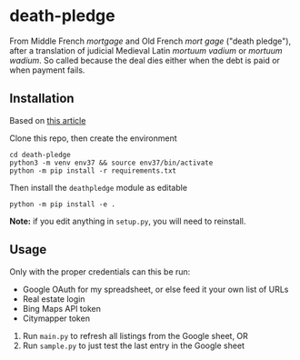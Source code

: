 # death-pledge
From Middle French _mortgage_ and Old French _mort gage_ ("death pledge"), after a 
translation of judicial Medieval Latin _mortuum vadium_ or _mortuum wadium_. So
called because the deal dies either when the debt is paid or when payment fails.

## Installation
Based on [this article](https://godatadriven.com/blog/a-practical-guide-to-using-setup-py/)

Clone this repo, then create the environment
```
cd death-pledge
python3 -m venv env37 && source env37/bin/activate
python -m pip install -r requirements.txt
```

Then install the `deathpledge` module as editable
```
python -m pip install -e .
```

**Note:** if you edit anything in `setup.py`, you will need to reinstall.

## Usage
Only with the proper credentials can this be run:
* Google OAuth for my spreadsheet, or else feed it your own list of URLs
* Real estate login
* Bing Maps API token
* Citymapper token

1. Run `main.py` to refresh all listings from the Google sheet, OR
2. Run `sample.py` to just test the last entry in the Google sheet

